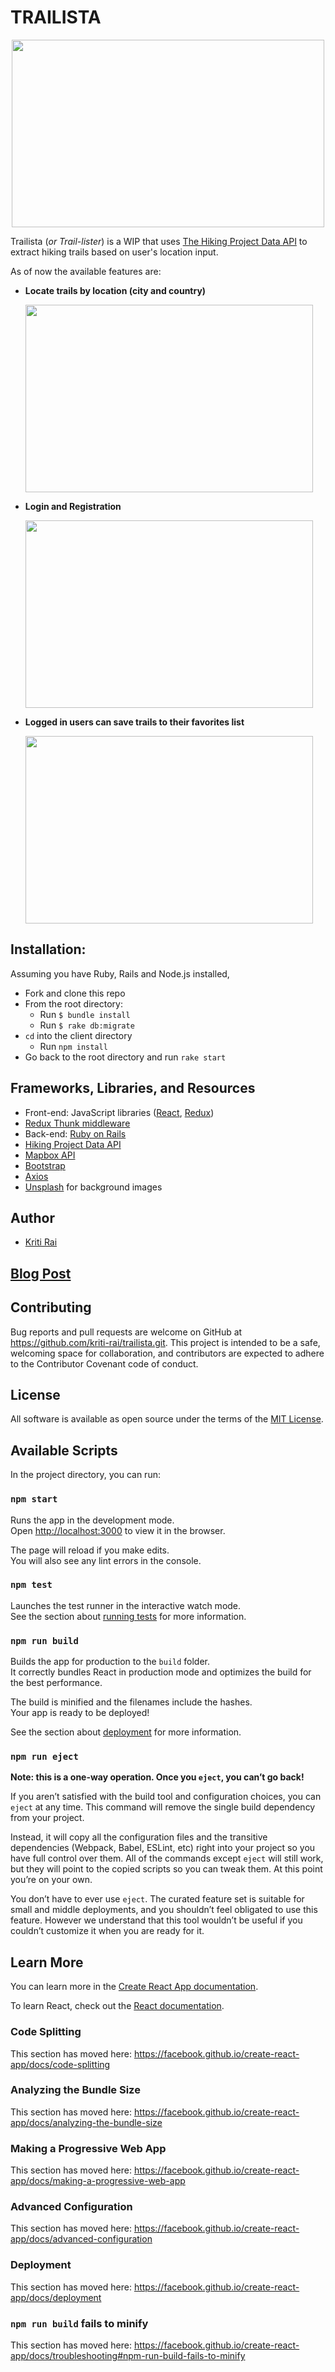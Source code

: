 # TRAILISTA

<p align="center">
  <img width="500" height="300" alt-text="home_page" src="https://i.imgur.com/fla25b0.jpg">
</p>

Trailista (*or Trail-lister*) is a WIP that uses [The Hiking Project Data API](https://www.hikingproject.com/data) to extract hiking trails based on user's location input.

As of now the available features are:

- **Locate trails by location (city and country)**
  <p align="left">
    <img width="460" height="300" alt-text="search" src="https://media.giphy.com/media/lrbwszQmty9ybUdBQs/giphy.gif">
  </p>

- **Login and Registration**
  <p align="left">
    <img width="460" height="300" alt-text="login" src="https://media.giphy.com/media/j0verhIyrSczORIdK0/giphy.gif">
  </p>

- **Logged in users can save trails to their favorites list**
  <p align="left">
    <img width="460" height="300" alt-text="favorite" src="https://media.giphy.com/media/mDXrTRqf6EMfTAyNat/giphy.gif">
  </p>


## Installation:

 Assuming you have Ruby, Rails and Node.js installed,

- Fork and clone this repo
- From the root directory:
  - Run `$ bundle install`   
  - Run `$ rake db:migrate`
- `cd` into the client directory
  - Run `npm install`
- Go back to the root directory and run `rake start`


## Frameworks, Libraries, and Resources

- Front-end: JavaScript libraries ([React](https://reactjs.org/), [Redux](https://redux.js.org/))
- [Redux Thunk middleware](https://github.com/reduxjs/redux-thunk)
- Back-end: [Ruby on Rails](https://github.com/rails/rails)
- [Hiking Project Data API](https://www.hikingproject.com/data)
- [Mapbox API](https://docs.mapbox.com/api/search/#geocoding)
- [Bootstrap](https://getbootstrap.com/)
- [Axios](https://github.com/axios/axios)
- [Unsplash](https://unsplash.com) for background images


## Author

- [Kriti Rai](https://github.com/kriti-rai)

## [Blog Post](https://dev.to/kritirai/my-react-redux-portfolio-project-2h4k)


## Contributing

Bug reports and pull requests are welcome on GitHub at https://github.com/kriti-rai/trailista.git. This project is intended to be a safe, welcoming space for collaboration, and contributors are expected to adhere to the Contributor Covenant code of conduct.


## License

All software is available as open source under the terms of the [MIT License](https://github.com/kriti-rai/trailista/blob/master/LICENSE.md).


## Available Scripts

In the project directory, you can run:

### `npm start`

Runs the app in the development mode.<br>
Open [http://localhost:3000](http://localhost:3000) to view it in the browser.

The page will reload if you make edits.<br>
You will also see any lint errors in the console.

### `npm test`

Launches the test runner in the interactive watch mode.<br>
See the section about [running tests](https://facebook.github.io/create-react-app/docs/running-tests) for more information.

### `npm run build`

Builds the app for production to the `build` folder.<br>
It correctly bundles React in production mode and optimizes the build for the best performance.

The build is minified and the filenames include the hashes.<br>
Your app is ready to be deployed!

See the section about [deployment](https://facebook.github.io/create-react-app/docs/deployment) for more information.

### `npm run eject`

**Note: this is a one-way operation. Once you `eject`, you can’t go back!**

If you aren’t satisfied with the build tool and configuration choices, you can `eject` at any time. This command will remove the single build dependency from your project.

Instead, it will copy all the configuration files and the transitive dependencies (Webpack, Babel, ESLint, etc) right into your project so you have full control over them. All of the commands except `eject` will still work, but they will point to the copied scripts so you can tweak them. At this point you’re on your own.

You don’t have to ever use `eject`. The curated feature set is suitable for small and middle deployments, and you shouldn’t feel obligated to use this feature. However we understand that this tool wouldn’t be useful if you couldn’t customize it when you are ready for it.

## Learn More

You can learn more in the [Create React App documentation](https://facebook.github.io/create-react-app/docs/getting-started).

To learn React, check out the [React documentation](https://reactjs.org/).

### Code Splitting

This section has moved here: https://facebook.github.io/create-react-app/docs/code-splitting

### Analyzing the Bundle Size

This section has moved here: https://facebook.github.io/create-react-app/docs/analyzing-the-bundle-size

### Making a Progressive Web App

This section has moved here: https://facebook.github.io/create-react-app/docs/making-a-progressive-web-app

### Advanced Configuration

This section has moved here: https://facebook.github.io/create-react-app/docs/advanced-configuration

### Deployment

This section has moved here: https://facebook.github.io/create-react-app/docs/deployment

### `npm run build` fails to minify

This section has moved here: https://facebook.github.io/create-react-app/docs/troubleshooting#npm-run-build-fails-to-minify

